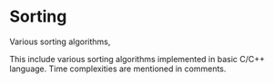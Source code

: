# Sorting
Various sorting algorithms,

This include various sorting algorithms implemented in basic C/C++ language.
Time complexities are mentioned in comments.
